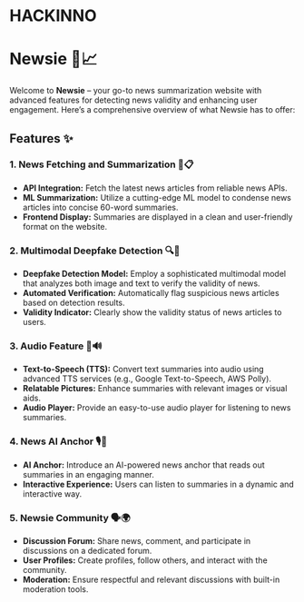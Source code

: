# HACKINNO

# Newsie 🌟📈

Welcome to **Newsie** – your go-to news summarization website with advanced features for detecting news validity and enhancing user engagement. Here’s a comprehensive overview of what Newsie has to offer:

## Features ✨

### 1. **News Fetching and Summarization 📰📋**
- **API Integration:** Fetch the latest news articles from reliable news APIs.
- **ML Summarization:** Utilize a cutting-edge ML model to condense news articles into concise 60-word summaries.
- **Frontend Display:** Summaries are displayed in a clean and user-friendly format on the website.

### 2. **Multimodal Deepfake Detection 🔍🚫**
- **Deepfake Detection Model:** Employ a sophisticated multimodal model that analyzes both image and text to verify the validity of news.
- **Automated Verification:** Automatically flag suspicious news articles based on detection results.
- **Validity Indicator:** Clearly show the validity status of news articles to users.

### 3. **Audio Feature 🎤🔊**
- **Text-to-Speech (TTS):** Convert text summaries into audio using advanced TTS services (e.g., Google Text-to-Speech, AWS Polly).
- **Relatable Pictures:** Enhance summaries with relevant images or visual aids.
- **Audio Player:** Provide an easy-to-use audio player for listening to news summaries.

### 4. **News AI Anchor 🎙️🤖**
- **AI Anchor:** Introduce an AI-powered news anchor that reads out summaries in an engaging manner.
- **Interactive Experience:** Users can listen to summaries in a dynamic and interactive way.

### 5. **Newsie Community 🗣️🌍**
- **Discussion Forum:** Share news, comment, and participate in discussions on a dedicated forum.
- **User Profiles:** Create profiles, follow others, and interact with the community.
- **Moderation:** Ensure respectful and relevant discussions with built-in moderation tools.


